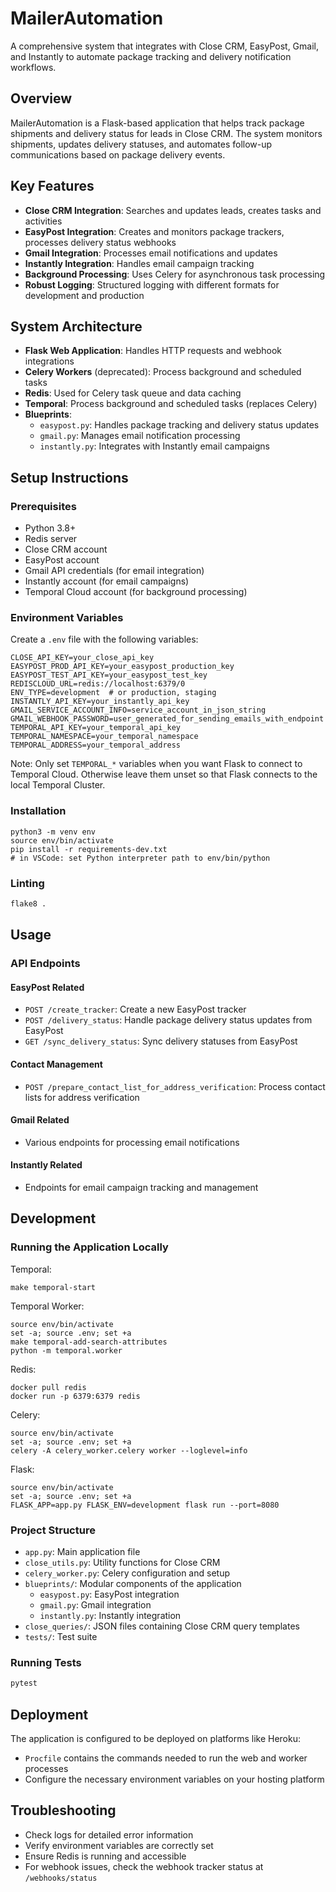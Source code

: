 # MailerAutomation

A comprehensive system that integrates with Close CRM, EasyPost, Gmail, and Instantly to automate package tracking and delivery notification workflows.


## Overview

MailerAutomation is a Flask-based application that helps track package shipments and delivery status for leads in Close CRM. The system monitors shipments, updates delivery statuses, and automates follow-up communications based on package delivery events.

## Key Features

- **Close CRM Integration**: Searches and updates leads, creates tasks and activities
- **EasyPost Integration**: Creates and monitors package trackers, processes delivery status webhooks  
- **Gmail Integration**: Processes email notifications and updates
- **Instantly Integration**: Handles email campaign tracking
- **Background Processing**: Uses Celery for asynchronous task processing
- **Robust Logging**: Structured logging with different formats for development and production

## System Architecture

- **Flask Web Application**: Handles HTTP requests and webhook integrations
- **Celery Workers** (deprecated): Process background and scheduled tasks
- **Redis**: Used for Celery task queue and data caching
- **Temporal**: Process background and scheduled tasks (replaces Celery)
- **Blueprints**:
  - `easypost.py`: Handles package tracking and delivery status updates
  - `gmail.py`: Manages email notification processing
  - `instantly.py`: Integrates with Instantly email campaigns

## Setup Instructions

### Prerequisites

- Python 3.8+
- Redis server
- Close CRM account
- EasyPost account
- Gmail API credentials (for email integration)
- Instantly account (for email campaigns)
- Temporal Cloud account (for background processing)

### Environment Variables

Create a `.env` file with the following variables:

```properties
CLOSE_API_KEY=your_close_api_key
EASYPOST_PROD_API_KEY=your_easypost_production_key
EASYPOST_TEST_API_KEY=your_easypost_test_key
REDISCLOUD_URL=redis://localhost:6379/0
ENV_TYPE=development  # or production, staging
INSTANTLY_API_KEY=your_instantly_api_key
GMAIL_SERVICE_ACCOUNT_INFO=service_account_in_json_string
GMAIL_WEBHOOK_PASSWORD=user_generated_for_sending_emails_with_endpoint
TEMPORAL_API_KEY=your_temporal_api_key
TEMPORAL_NAMESPACE=your_temporal_namespace
TEMPORAL_ADDRESS=your_temporal_address
```

Note: Only set `TEMPORAL_*` variables when you want Flask to connect to Temporal Cloud. Otherwise leave them unset so that Flask connects to the local Temporal Cluster.

### Installation

    python3 -m venv env
    source env/bin/activate
    pip install -r requirements-dev.txt
    # in VSCode: set Python interpreter path to env/bin/python

### Linting

```bash
flake8 .
```

## Usage

### API Endpoints

#### EasyPost Related

- `POST /create_tracker`: Create a new EasyPost tracker
- `POST /delivery_status`: Handle package delivery status updates from EasyPost
- `GET /sync_delivery_status`: Sync delivery statuses from EasyPost

#### Contact Management

- `POST /prepare_contact_list_for_address_verification`: Process contact lists for address verification

#### Gmail Related

- Various endpoints for processing email notifications

#### Instantly Related

- Endpoints for email campaign tracking and management

## Development

### Running the Application Locally

Temporal:

    make temporal-start

Temporal Worker:

    source env/bin/activate
    set -a; source .env; set +a
    make temporal-add-search-attributes
    python -m temporal.worker

Redis:

    docker pull redis
    docker run -p 6379:6379 redis

Celery:

    source env/bin/activate
    set -a; source .env; set +a
    celery -A celery_worker.celery worker --loglevel=info

Flask:

    source env/bin/activate
    set -a; source .env; set +a
    FLASK_APP=app.py FLASK_ENV=development flask run --port=8080

### Project Structure

- `app.py`: Main application file
- `close_utils.py`: Utility functions for Close CRM
- `celery_worker.py`: Celery configuration and setup
- `blueprints/`: Modular components of the application
  - `easypost.py`: EasyPost integration
  - `gmail.py`: Gmail integration
  - `instantly.py`: Instantly integration
- `close_queries/`: JSON files containing Close CRM query templates
- `tests/`: Test suite

### Running Tests

```bash
pytest
```

## Deployment

The application is configured to be deployed on platforms like Heroku:

- `Procfile` contains the commands needed to run the web and worker processes
- Configure the necessary environment variables on your hosting platform

## Troubleshooting

- Check logs for detailed error information
- Verify environment variables are correctly set
- Ensure Redis is running and accessible
- For webhook issues, check the webhook tracker status at `/webhooks/status`
